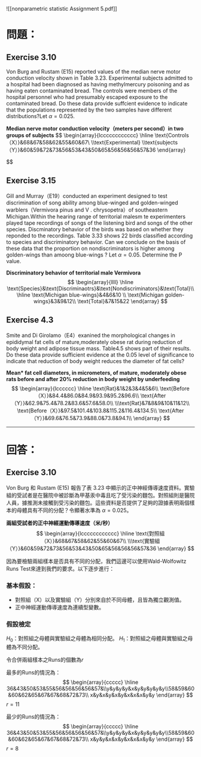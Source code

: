 ![[nonparametric statistic Assignment 5.pdf]]
# 問題：
## Exercise 3.10
Von Burg and Rustam (E15) reported values of the median nerve motor conduction velocity shown in Table 3.23. Experimental subjects admitted to a hospital had been diagnosed as having methylmercury poisoning and as having eaten contaminated bread. The controls were members of the hospital personnel who had presumably escaped exposure to the contaminated bread. Do these data provide suffcient evidence to indicate that the populations represented by the two samples have different distributions?Let $\alpha = 0.025$.

**Median nerve motor conduction velocity（meters per second）in two groups of subjects**
$$
\begin{array}{lcccccccccccc}
\hline
\text{Controls（X）}&68&67&58&62&55&60&67\\
\\\text{Experimental} \\\text{subjects（Y）}&60&59&72&73&56&53&43&50&65&56&56&56&57&36
\end{array}

$$

## Exercise 3.15
Gill and Murray（E19）conducted an experiment designed to test discrimination of song ability among blue-winged and golden-winged warblers（Vermivora pinus and
V . chrysopetra）of southeastern Michigan.Within the hearing range of territorial malesm te experimenters played tape recordings of songs of the listening bird and songs of the other species. Discminatory behavior of the birds was based on whether they reponded to the recordings. Table 3.33 shows 22 birds classified according to species and discriminatory behavior. Can we conclude on the basis of these data that the proportion on nondiscriminators is higher among golden-wings than amoong blue-wings ? Let $\alpha = 0.05$. Determine the P value. 

**Discriminatory behavior of territorial male Vermivora**
$$
\begin{array}{llll}
\hline
\text{Species}&\text{Discriminaotrs}&\text{Nondiscriminators}&\text{Total}\\
\hline
\text{Michigan blue-wings}&4&6&10 \\
\text{Michigan golden-wings}&3&9&12\\
\text{Total}&7&15&22
\end{array}
$$
## Exercise 4.3
Smite and Di Girolamo（E4）exanined the morphological changes in epididymal fat cells of mature,moderately obese rat during reduction of body weight and adipose tissue mass. Table4.5 shows part of their results. Do these data provide sufficient evidence at the 0.05 level of significance to indicate that reduction of body weight reduces the diameter of fat cells?

**Mean\* fat cell diameters, in micrometers, of mature, moderately obese rats before and after 20% reduction in body weight by underfeeding**
$$
\begin{array}{lcccccc}
\hline
\text{Rat}&1&2&3&4&5&6\\
\text{Before（X）}&84.4&86.0&84.9&93.9&95.2&96.6\\
\text{After（Y）}&62.9&75.4&78.2&83.6&57.6&58.0\\
\\\text{Rat}&7&8&9&10&11&12\\
\text{Before（X）}&97.5&101.4&103.8&115.2&116.4&134.5\\
\text{After（Y）}&69.6&76.5&73.9&88.0&73.8&94.1\\
\end{array}
$$
- - -
# 回答：

## Exercise 3.10
Von Burg 和 Rustam (E15) 報告了表 3.23 中顯示的正中神經傳導速度資料。實驗組的受試者是在醫院中被診斷為甲基汞中毒且吃了受污染的麵包。對照組則是醫院人員，據推測未接觸到受污染的麵包。這些資料是否提供了足夠的證據表明兩個樣本的母體具有不同的分配？令顯著水準為 $\alpha = 0.025$。

**兩組受試者的正中神經運動傳導速度（米/秒）**
$$
\begin{array}{lcccccccccccc}
\hline
\text{對照組（X）}&68&67&58&62&55&60&67\\
\\\text{實驗組（Y）}&60&59&72&73&56&53&43&50&65&56&56&56&57&36
\end{array}
$$

因為要檢驗兩組樣本是否具有不同的分配，我們這邊可以使用Wald-Wolfowitz Runs Test來達到我們的要求。以下逐步進行：
### 基本假設：
- 對照組（X）以及實驗組（Y）分別來自於不同母體，且皆為獨立觀測值。
- 正中神經運動傳導速度為連續型變數。
### 假設檢定
$H_0$：對照組之母體與實驗組之母體為相同分配。
$H_1$：對照組之母體與實驗組之母體為不同分配。

令合併兩組樣本之Runs的個數為$r$

最多的Runs的情況為：
$$
\begin{array}{ccccc}
\hline
36&43&50&53&55&56&56&56&56&57&\\y&y&y&y&x&y&y&y&y&y\\58&59&60&60&62&65&67&67&68&72&73\\
x&y&x&y&x&y&x&x&x&y&y
\end{array}
$$
$r=11$

最少的Runs的情況為：
$$
\begin{array}{ccccc}
\hline
36&43&50&53&55&56&56&56&56&57&\\y&y&y&y&x&y&y&y&y&y\\58&59&60&60&62&65&67&67&68&72&73\\
x&y&y&x&x&y&x&x&x&y&y
\end{array}
$$
$r=8$


